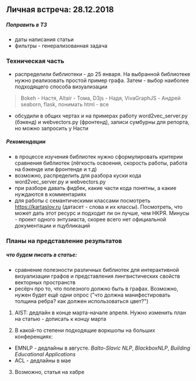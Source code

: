 ## Личная встреча: 28.12.2018
##### Поправить в ТЗ
* даты написания статьи
* фильтры - генерализованная задача

### Техническая часть
* распределили библиотеки - до 25 января. На выбранной библиотеке нужно реализовать простой пример графа. Затем - выбор наиболее подходящего способа визуализации
> Bokeh - Настя, Altair - Тома, D3js - Надя, VivaGraphJS - Андрей  
> seaborn, flask, понимать html - все
* обсудили в общих чертах и на примерах работу word2vec_server.py (бэкенд) и webvectors.py (фронтенд), записи сумбурны для репорта, но можно запросить у Насти
##### Рекомендации
* в процессе изучения библиотек нужно сформулировать критерии сравнения библиотек (лёгкость освоения, скорость работы, работа на бэкенде или фронтенде и т.д)
* возможно, распределить для разбора куски кода word2vec_server.py и webvectors.py
* при разборе давать фидбек, какие части кода понятны, а какие нуждаются в комментариях
* для работы с семантическими классами посмотреть  https://kartaslov.ru (датасет - слова и их классы). Посмотреть, что может дать этот ресурс и подходит ли он лучше, чем НКРЯ. Минусы - проект одного энтузиаста, скорее всего нет официальной документации и пцубликаций

### Планы на представление результатов
##### что будем писать в статье:
* сравнение полезности различных библиотек для интерактивной визуализации графов и представления лингвистических свойств векторных пространств
* ресёрч про то, что полезного должно быть в графах. Возможно, нужен будет ещё одни опрос ("что должна манифестировать толщина ребра? как должен использоваться цвет?")

1.  AIST: дедлайн в конце марта-начале апреля. Нужно изменить план на статью - дописать к концу марта

2.  В какой-то степени подходящие воркшопы на больших конференциях:
* EMNLP - дедлайны в августе. *Balto-Slavic NLP*, *BlackboxNLP*, *Building Educational Applications*
* ACL - дедлайны в мае
3. Возможно, статья на хабре
